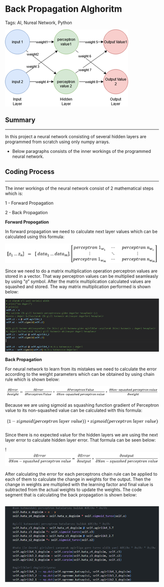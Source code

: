# Back Propagation Alghoritm

Tags: AI, Nureal Network, Python

![Untitled](Back%20Propagation%20Alghoritm%20f331bed106aa4d8c9d64ff008a5e9dc5/Untitled.png)

## Summary

---

In this project a neural network consisting of several hidden layers are programmed from scratch using only numpy arrays. 

 - Below paragraphs consists of the inner workings of the programmed neural network.

## Coding Process

---

The inner workings of the neural network consist of 2 mathematical steps which is:

1 - Forward Propagation

2 - Back Propagation

************Forward Propogation************

In forward propagation we need to calculate next layer values which can be calculated using this formula:

![Untitled](Back%20Propagation%20Alghoritm%20f331bed106aa4d8c9d64ff008a5e9dc5/Untitled%201.png)

Since we need to do a matrix multiplication operation perceptron values are stored in a vector. That way perceptron values can be multiplied seamleasly by using "`@`” symbol. After the matrix multiplication calculated values are squashed and stored. The way matrix multiplication performed is shown below:

![Untitled](Back%20Propagation%20Alghoritm%20f331bed106aa4d8c9d64ff008a5e9dc5/Untitled%202.png)

  

********************************Back Propagation********************************

For neural network to learn from its mistakes we need to calculate the error according to the weight parameters which can be obtained by using chain rule which is shown below:

![Untitled](Back%20Propagation%20Alghoritm%20f331bed106aa4d8c9d64ff008a5e9dc5/Untitled%203.png)

Because we are using sigmoid as squashing function gradient of Perceptron value to its non-squashed value can be calculated with this formula:

![Untitled](Back%20Propagation%20Alghoritm%20f331bed106aa4d8c9d64ff008a5e9dc5/Untitled%204.png)

 Since there is no expected value for the hidden layers we are using the next layer error to calculate hidden layer error. That formula can be seen below: 

!![Untitled](Back%20Propagation%20Alghoritm%20f331bed106aa4d8c9d64ff008a5e9dc5/Untitled%205.png)

 After calculating the error for each perceptrons chain rule can be applied to each of them to calculate the change in weights for the output. Then the change in weights are multiplied with the learning factor and final value is subtracted from the actual weights to update the weights. The code segment that is calculating the back propagation is shown below: 

 ![Untitled](Back%20Propagation%20Alghoritm%20f331bed106aa4d8c9d64ff008a5e9dc5/Untitled%206.png)
---
